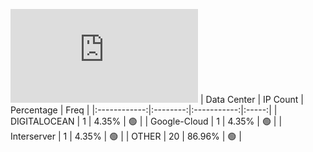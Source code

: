 ![Diagramm](https://github.com/obajay/StateSync-snapshots/blob/main/Projects/OKP4/1/README.md)
| Data Center | IP Count | Percentage | Freq |
|:------------:|:--------:|:-----------:|:-----:|
| DIGITALOCEAN | 1 | 4.35% | 🟢 |
| Google-Cloud | 1 | 4.35% | 🟢 |
| Interserver | 1 | 4.35% | 🟢 |
| OTHER | 20 | 86.96% | 🟢 |